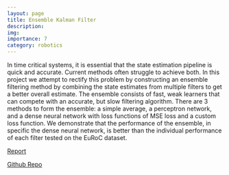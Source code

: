 ```yaml
---
layout: page
title: Ensemble Kalman Filter
description: 
img: 
importance: 7
category: robotics
---
```


In time critical systems, it is essential that the state estimation pipeline is quick and accurate. Current methods often struggle to achieve both. In this project we attempt to rectify this problem by constructing an ensemble filtering method by combining the state estimates from multiple filters to get a better overall estimate. The ensemble consists of fast, weak learners that can compete with an accurate, but slow filtering algorithm. There are 3 methods to form the ensemble: a simple average, a perceptron network, and a dense neural network with loss functions of MSE loss and a custom loss function. We demonstrate that the performance of the ensemble, in specific the dense neural network, is better than the individual performance of each filter tested on the EuRoC dataset.

<a href="https://github.com/pranavpshah/Projects/blob/main/Ensemble_Kalman_Filter/Final_Project_Report.pdf">Report</a>

<a href="https://github.com/pranavpshah/Projects/tree/main/Ensemble_Kalman_Filter">Github Repo</a>

